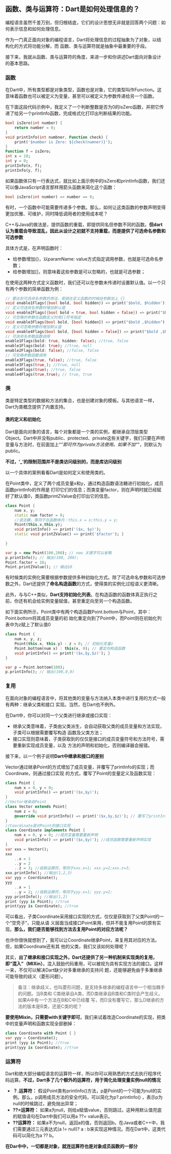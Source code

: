 ## 函数、类与运算符：Dart是如何处理信息的？

编程语言虽然千差万别，但归根结底，它们的设计思想无非就是回答两个问题：如何表示信息和如何处理信息。

作为一门真正面向对象的编程语言，Dart将处理信息的过程抽象为了对象，以结构化的方式将功能分解，而 函数、类与运算符就是抽象中最重要的手段。

接下来，我就从函数、类与运算符的角度，来进一步和你讲述Dart面向对象设计的基本思路。 

### 函数

在Dart中，所有类型都是对象类型，函数也是对象，它的类型叫作Function。这意味着函数也可以被定义为变量，甚至可以被定义为参数传递给另一个函数。 

在下面这段代码示例中，我定义了一个判断整数是否为0的isZero函数，并把它传递了给另一个printInfo函数，完成格式化打印出判断结果的功能。

```dart
bool isZero(int number) {
    return number = 0;
}
void printInfo(int numbner, Function check) {
    print('$number is Zero: ${check(numner)}');
}
Function f = isZero;
int x = 10;
int y = 0;
printInfo(x, f);
printInfo(y, f);
```

如果函数体只有一行表达式，就比如上面示例中的isZero和printInfo函数，我们还可以像JavaScript语言那样用箭头函数来简化这个函数：

```dart
bool isZero(int number) => number == 0;
```

有时，一个函数中可能需要传递多个参数。那么，如何让这类函数的参数声明变得更加优雅、可维护，同时降低调用者的使用成本呢？

C++与Java的做法是，提供函数的重载，即提供同名但参数不同的函数。**但dart认为重载会导致混乱，因此从设计之初就不支持重载，而是提供了可选命名参数和可选参数**

具体方式是，在声明函数时：

- 给参数增加{}，以paramName: value方式指定调用参数，也就是可选命名参数；
- 给参数增加[]，则意味着这些参数是可以忽略的，也就是可选参数；

在使用这两种方式定义函数时，我们还可以在参数未传递时设置默认值。以一个只有两个参数的简单函数为例：

```dart
// 要达到可选命名参数的⽤法，那就在定义函数的时候给参数加上 {}
void enable1Flags({bool bold, bool hidden}) => print('$bold, $hidden');
// 定义可选命名参数时增加默认值
void enable2Flags({bool bold = true, bool hidden = false}) => print("$bold ,$hidden");
// 可忽略的参数在函数定义时⽤[]符号指定
void enable3Flags(bool bold, [bool hidden]) => print("$bold ,$hidden");
// 定义可忽略参数时增加默认值
void enable4Flags(bool bold, [bool hidden = false]) => print("$bold ,$hidden");
// 可选命名参数函数调⽤
enable1Flags(bold: true, hidden: false); //true, false
enable1Flags(bold: true); //true, null 
enable2Flags(bold: false); //false, false
// 可忽略参数函数调⽤ 
enable3Flags(true, false); //true, false 
enable3Flags(true,); //true, null 
enable4Flags(true); //true, false 
enable4Flags(true,true); // true, true
```

### 类

类是特定类型的数据和方法的集合，也是创建对象的模板。与其他语言一样，Dart为类概念提供了内置支持。

#### 类的定义和初始化

Dart是面向对象的语言，每个对象都是一个类的实例，都继承自顶层类型Object。Dart中并没有public、protected、private这些关键字，我们只要在声明变量与方法时，在前面加上“_”即可作为private方法使用。如果不加“_”，则默认为public。

**不过，‘_’的限制范围并不是类访问级别的，而是库访问级别**

以一个具体的案例看看Dart是如何定义和使用类的。

在Point类中，定义了两个成员变量x和y，通过构造函数语法糖进行初始化，成员函数printInfo的作用是 打印它们的信息；而类变量factor，则在声明时就已经赋好了默认值0，类函数printZValue会打印出它的信息。

```dart
class Point { 
    num x, y; 
    static num factor = 0; 
    //语法糖，等同于在函数体内：this.x = x;this.y = y;
    Point(this.x,this.y); 
    void printInfo() => print('($x, $y)'); 
    static void printZValue() => print('$factor'); }
    
}

var p = new Point(100,200); // new 关键字可以省略 
p.printInfo(); // 输出(100, 200); 
Point.factor = 10; 
Point.printZValue(); // 输出10
```

有时候类的实例化需要根据参数提供多种初始化方式。除了可选命名参数和可选参数之外，Dart还提供了**命名构造函数**的方式，使得类的实例化过程语义更清晰。

此外，与与C++类似，**Dart支持初始化列表**。在构造函数的函数体真正执行之前，你还有机会给实例变量赋值，甚至重定向至另一个构造函数。

如下面实例所示，Point类中有两个构造函数Point.bottom与Point，其中：Point.bottom将其成员变量的初 始化重定向到了Point中，而Point则在初始化列表中为z赋上了默认值0

```dart
class Point { 
    num x, y, z;
    Point(this.x, this.y) : z = 0; // 初始化变量z 
    Point.bottom(num x) : this(x, 0); // 重定向构造函数 
    void printInfo() => print('($x,$y,$z)'); }
}

var p = Point.bottom(100); 
p.printInfo(); // 输出(100,0,0)
```

### 复用

在面向对象的编程语言中，将其他类的变量与方法纳入本类中进行复用的方式一般有两种：继承父类和接口 实现。当然，在Dart也不例外。

在Dart中，你可以对同一个父类进行继承或接口实现：

- 继承父类意味着，子类由父类派生，会自动获取父类的成员变量和方法实现，子类可以根据需要覆写构造 函数及父类方法； 
- 接口实现则意味着，子类获取到的仅仅是接口的成员变量符号和方法符号，需要重新实现成员变量，以及 方法的声明和初始化，否则编译器会报错。

接下来，以一个例子说明**Dart中继承和接口的差别**

Vector通过继承Point的方式增加了成员变量，并覆写了printInfo的实现；而Coordinate，则通过接口实现 的方式，覆写了Point的变量定义及函数实现：

```dart
class Point { 
    num x = 0, y = 0; 
    void printInfo() => print('($x,$y)'); 
}
//Vector继承⾃Point 
class Vector extends Point{ 
    num z = 0; 
    @override void printInfo() => print('($x,$y,$z)'); // 覆写了printInfo实现
}
//Coordinate是对Point的接⼝实现 
class Coordinate implements Point { 
    num x = 0, y = 0; //成员变量需要重新声明 
    void printInfo() => print('($x,$y)'); //成员函数需要重新声明实现 
}
var xxx = Vector(); 
xxx
    ..x = 1 
    ..y = 2 
    ..z = 3; //级联运算符，等同于xxx.x=1; xxx.y=2;xxx.z=3; 
xxx.printInfo(); //输出(1,2,3)
var yyy = Coordinate(); 
yyy
    ..x = 1 
    ..y = 2; //级联运算符，等同于yyy.x=1; yyy.y=2; 
yyy.printInfo(); //输出(1,2) 
print (yyy is Point); //true 
print(yyy is Coordinate); //true
```

可以看出，子类Coordinate采用接口实现的方式，仅仅是获取到了父类Point的一个“空壳子”，只能从语 义层面当成接口Point来用，但并不能复用Point的原有实现。**那么，我们是否能够找到方法去复用Point的对应方法呢？**

也许你很快就想到了，我可以让Coordinate继承Point，来复用其对应的方法。但，如果Coordinate还有其 他的父类，我们又该如何处理呢？

其实，**出了继承和接口实现之外，Dart还提供了另一种机制来实现类的复用， 即“混入”（MIXin）**。混入鼓励代码重用，可以被视为具有实现方法的接口。这样一来，不仅可以解决Dart缺少对多重继承的支持问 题，还能够避免由于多重继承可能导致的歧义（菱形问题）。

>备注：继承歧义，也叫菱形问题，是支持多继承的编程语言中一个相当棘手的问题。当B类和 C类继承自A类，而D类继承自B类和C类时会产生歧义。如果A中有一个方法在B和C中已经覆 写，而D没有覆写它，那么D继承的方法的版本是B类，还是C类的呢？

**要使用Mixin，只需要with关键字即可**。我们来试着改造Coordinate的实现，把类中的变量声明和函数实现全部删掉： 

```dart
class Coordinate with Point { }
var yyy = Coordinate(); 
print (yyy is Point); //true 
print(yyy is Coordinate); //true
```

### 运算符

Dart和绝大部分编程语言的运算符一样，所以你可以用熟悉的方式去执行程序代码运算。**不过，Dart多了几个额外的运算符，用于简化处理变量实例null的情况**

- **？.运算符：** 假设Point类有printInfo()方法，p是Point的一个可能为null的实例。那么，p调用成员方法的安全代码，可以简化为p?.printInfo() ，表示p为null的时候跳过，避免抛出异常；
- **??=运算符：** 如果a为null，则给a赋值value，否则跳过。这种用默认值兜底的赋值语句在Dart中我们可以用a ??= value表示。 
- **??运算符：** 如果a不为null，返回a的值，否则返回b。在Java或者C++中，我们需要通过三元表达式(a != null)? a : b来实现这种情况。而在Dart中，这类代码可以简化为a ?? b。

**在Dar中中，一切都是对象，就连运算符也是对象成员函数的一部分**

